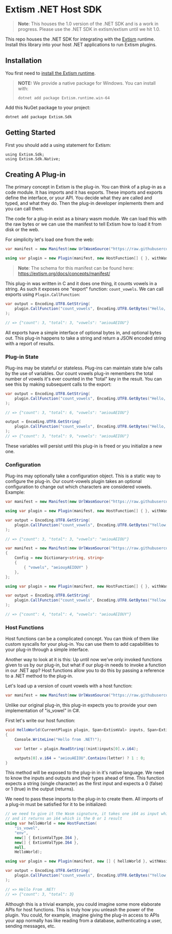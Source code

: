 # Extism .NET Host SDK

> **Note**: This houses the 1.0 version of the .NET SDK and is a work in progress. Please use the .NET SDK in extism/extism until we hit 1.0.

This repo houses the .NET SDK for integrating with the [Extism](https://extism.org/) runtime. Install this library into your host .NET applications to run Extism plugins.

## Installation

You first need to [install the Extism runtime](https://extism.org/docs/install).

> **__NOTE:__** We provide a native package for Windows. You can install with:
> ```
> dotnet add package Extism.runtime.win-64
>```

Add this NuGet package to your project:

```
dotnet add package Extism.Sdk
```

## Getting Started

First you should add a using statement for Extism:

```
using Extism.Sdk;
using Extism.Sdk.Native;
```

## Creating A Plug-in

The primary concept in Extism is the plug-in. You can think of a plug-in as a code module. It has imports and it has exports. These imports and exports define the interface, or your API. You decide what they are called and typed, and what they do. Then the plug-in developer implements them and you can call them.

The code for a plug-in exist as a binary wasm module. We can load this with the raw bytes or we can use the manifest to tell Extism how to load it from disk or the web.

For simplicity let's load one from the web:

```csharp
var manifest = new Manifest(new UrlWasmSource("https://raw.githubusercontent.com/extism/extism/main/wasm/code.wasm"));

using var plugin = new Plugin(manifest, new HostFunction[] { }, withWasi: true);
```

> **Note**: The schema for this manifest can be found here: https://extism.org/docs/concepts/manifest/


This plug-in was written in C and it does one thing, it counts vowels in a string. As such it exposes one "export" function: `count_vowels`. We can call exports using `Plugin.CallFunction`:

```csharp
var output = Encoding.UTF8.GetString(
    plugin.CallFunction("count_vowels", Encoding.UTF8.GetBytes("Hello, World!"))
);

// => {"count": 3, "total": 3, "vowels": "aeiouAEIOU"}
```

All exports have a simple interface of optional bytes in, and optional bytes out. This plug-in happens to take a string and return a JSON encoded string with a report of results.

### Plug-in State

Plug-ins may be stateful or stateless. Plug-ins can maintain state b/w calls by the use of variables. Our count vowels plug-in remembers the total number of vowels it's ever counted in the "total" key in the result. You can see this by making subsequent calls to the export:

```csharp
var output = Encoding.UTF8.GetString(
    plugin.CallFunction("count_vowels", Encoding.UTF8.GetBytes("Hello, World!"))
);

// => {"count": 3, "total": 6, "vowels": "aeiouAEIOU"}

output = Encoding.UTF8.GetString(
    plugin.CallFunction("count_vowels", Encoding.UTF8.GetBytes("Hello, World!"))
);
// => {"count": 3, "total": 9, "vowels": "aeiouAEIOU"}
```

These variables will persist until this plug-in is freed or you initialize a new one.

### Configuration

Plug-ins may optionally take a configuration object. This is a static way to configure the plug-in. Our count-vowels plugin takes an optional configuration to change out which characters are considered vowels. Example:

```csharp
var manifest = new Manifest(new UrlWasmSource("https://raw.githubusercontent.com/extism/extism/main/wasm/code.wasm"));

using var plugin = new Plugin(manifest, new HostFunction[] { }, withWasi: true);

var output = Encoding.UTF8.GetString(
    plugin.CallFunction("count_vowels", Encoding.UTF8.GetBytes("Yellow, World!"))
);

// => {"count": 3, "total": 3, "vowels": "aeiouAEIOU"}

var manifest = new Manifest(new UrlWasmSource("https://raw.githubusercontent.com/extism/extism/main/wasm/count-vowels-host.wasm"))
{
    Config = new Dictionary<string, string>
    {
        { "vowels", "aeiouyAEIOUY" }
    },
};

using var plugin = new Plugin(manifest, new HostFunction[] { }, withWasi: true);

var output = Encoding.UTF8.GetString(
    plugin.CallFunction("count_vowels", Encoding.UTF8.GetBytes("Yellow, World!"))
);

// => {"count": 4, "total": 4, "vowels": "aeiouAEIOUY"}
```

### Host Functions

Host functions can be a complicated concept. You can think of them like custom syscalls for your plug-in. You can use them to add capabilities to your plug-in through a simple interface.

Another way to look at it is this: Up until now we've only invoked functions given to us by our plug-in, but what if our plug-in needs to invoke a function in our .NET app? Host functions allow you to do this by passing a reference to a .NET method to the plug-in.

Let's load up a version of count vowels with a host function:

```csharp
var manifest = new Manifest(new UrlWasmSource("https://raw.githubusercontent.com/extism/extism/main/wasm/count-vowels-host.wasm"));
```

Unlike our original plug-in, this plug-in expects you to provide your own implementation of "is_vowel" in C#.

First let's write our host function:

```csharp
void HelloWorld(CurrentPlugin plugin, Span<ExtismVal> inputs, Span<ExtismVal> outputs, nint data)
{
    Console.WriteLine("Hello from .NET!");

    var letter = plugin.ReadString((nint)inputs[0].v.i64);

    outputs[0].v.i64 = "aeiouAEIOU".Contains(letter) ? 1 : 0;
}
```

This method will be exposed to the plug-in in it's native language. We need to know the inputs and outputs and their types ahead of time. This function expects a string (single character) as the first input and expects a 0 (false) or 1 (true) in the output (returns).

We need to pass these imports to the plug-in to create them. All imports of a plug-in must be satisfied for it to be initialized:

```csharp
// we need to give it the Wasm signature, it takes one i64 as input which acts as a pointer to a string
// and it returns an i64 which is the 0 or 1 result
using var helloWorld = new HostFunction(
    "is_vowel",
    "env",
    new[] { ExtismValType.I64 },
    new[] { ExtismValType.I64 },
    null,
    HelloWorld);

using var plugin = new Plugin(manifest, new [] { helloWorld }, withWasi: true);

var output = Encoding.UTF8.GetString(
    plugin.CallFunction("count_vowels", Encoding.UTF8.GetBytes("Yellow, World!"))
);

// => Hello From .NET!
// => {"count": 3, "total": 3}
```

Although this is a trivial example, you could imagine some more elaborate APIs for host functions. This is truly how you unleash the power of the plugin. You could, for example, imagine giving the plug-in access to APIs your app normally has like reading from a database, authenticating a user, sending messages, etc.